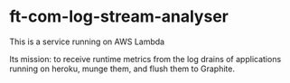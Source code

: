# ft-com-log-stream-analyser

This is a service running on AWS Lambda

Its mission: to receive runtime metrics from the log drains of applications running on heroku, munge them, and flush them to Graphite.
